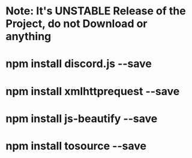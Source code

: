 # Note: It's UNSTABLE Release of the Project, do not Download or anything
# npm install discord.js --save
# npm install xmlhttprequest --save
# npm install js-beautify --save
# npm install tosource --save
